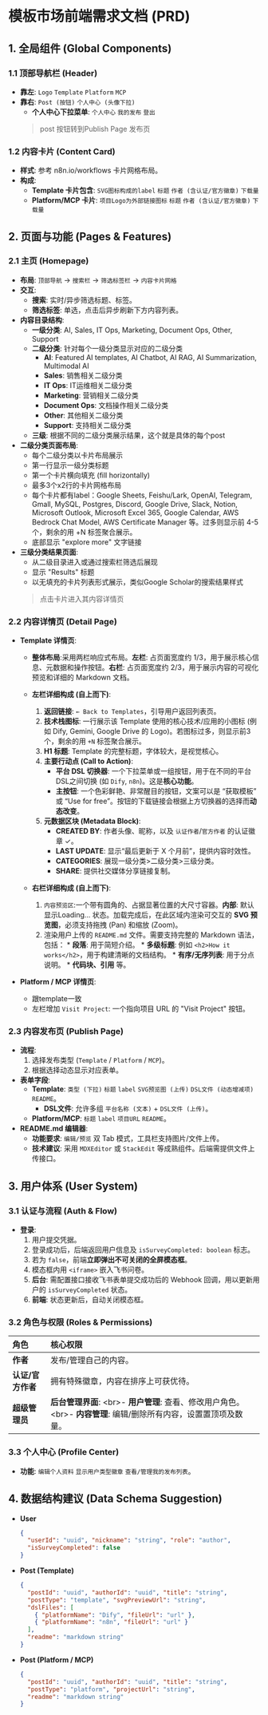 
# **模板市场前端需求文档 (PRD)**


## **1. 全局组件 (Global Components)**

### **1.1 顶部导航栏 (Header)**

  * **靠左**: `Logo` `Template` `Platform` `MCP`
  * **靠右**: `Post (按钮)` `个人中心 (头像下拉)`
      * **个人中心下拉菜单**: `个人中心` `我的发布` `登出`
      > post 按钮转到Publish Page 发布页

### **1.2 内容卡片 (Content Card)**

  * **样式**: 参考 n8n.io/workflows 卡片网格布局。
  * **构成**:
      * **Template 卡片包含**: `SVG图标构成的label` `标题` `作者 (含认证/官方徽章)` `下载量`
      * **Platform/MCP 卡片**: `项目Logo为外部链接图标` `标题` `作者 (含认证/官方徽章)` `下载量`

## **2. 页面与功能 (Pages & Features)**

### **2.1 主页 (Homepage)**

  * **布局**: `顶部导航` -\> `搜索栏` -\> `筛选标签栏` -\> `内容卡片网格`
  * **交互**:
      * **搜索**: 实时/异步筛选标题、标签。
      * **筛选标签**: 单选，点击后异步刷新下方内容列表。
  * **内容目录结构**:
      * **一级分类**: AI, Sales, IT Ops, Marketing, Document Ops, Other, Support
      * **二级分类**: 针对每个一级分类显示对应的二级分类
        * **AI**: Featured AI templates, AI Chatbot, AI RAG, AI Summarization, Multimodal AI
        * **Sales**: 销售相关二级分类
        * **IT Ops**: IT运维相关二级分类
        * **Marketing**: 营销相关二级分类
        * **Document Ops**: 文档操作相关二级分类
        * **Other**: 其他相关二级分类
        * **Support**: 支持相关二级分类
      * **三级**: 根据不同的二级分类展示结果，这个就是具体的每个post
  * **二级分类页面布局**:
      * 每个二级分类以卡片布局展示
      * 第一行显示一级分类标题
      * 第一个卡片横向填充 (fill horizontally)
      * 最多3个x2行的卡片网格布局
      * 每个卡片都有label：Google Sheets, Feishu/Lark, OpenAI, Telegram, Gmall, MySQL, Postgres, Discord, Google Drive, Slack, Notion, Microsoft Outlook, Microsoft Excel 365, Google Calendar, AWS Bedrock Chat Model, AWS Certificate Manager 等。过多则显示前 4-5 个，剩余的用 +N 标签聚合展示。
      * 底部显示 "explore more" 文字链接
  * **三级分类结果页面**:
      * 从二级目录进入或通过搜索栏筛选后展现
      * 显示 "Results" 标题
      * 以无填充的卡片列表形式展示，类似Google Scholar的搜索结果样式
      > 点击卡片进入其内容详情页

### **2.2 内容详情页 (Detail Page)**

  * **Template 详情页**:
    * **整体布局**:采用两栏响应式布局。**左栏**: 占页面宽度约 1/3，用于展示核心信息、元数据和操作按钮。**右栏**: 占页面宽度约 2/3，用于展示内容的可视化预览和详细的 Markdown 文档。
    * **左栏详细构成 (自上而下)**:
        1.  **返回链接**: `← Back to Templates`，引导用户返回列表页。
        2.  **技术栈图标**: 一行展示该 Template 使用的核心技术/应用的小图标 (例如 Dify, Gemini, Google Drive 的 Logo)。若图标过多，则显示前3 个，剩余的用 `+N` 标签聚合展示。
        3.  **H1 标题**: Template 的完整标题，字体较大，是视觉核心。
        4.  **主要行动点 (Call to Action)**:
            * **平台 DSL 切换器**: 一个下拉菜单或一组按钮，用于在不同的平台DSL之间切换 (如 `Dify`, `n8n`)。这是**核心功能**。
            * **主按钮**: 一个色彩鲜艳、非常醒目的按钮，文案可以是 “获取模板” 或 “Use for free”。按钮的下载链接会根据上方切换器的选择而**动态改变**。
        5.  **元数据区块 (Metadata Block)**:
            * **CREATED BY**: 作者头像、昵称，以及 `认证作者`/`官方作者` 的认证徽章 ✓。
            * **LAST UPDATE**: 显示“最后更新于 X 个月前”，提供内容时效性。
            * **CATEGORIES**: 展现一级分类>二级分类>三级分类。
            * **SHARE**: 提供社交媒体分享链接复制。

    * **右栏详细构成 (自上而下)**:
        1.  `内容预览区`:一个带有圆角的、占据显著位置的大尺寸容器。**内部**: 默认显示Loading... 状态。加载完成后，在此区域内渲染可交互的 **SVG 预览图**，必须支持拖拽 (Pan) 和缩放 (Zoom)。
        2. 渲染用户上传的 `README.md` 文件。需要支持完整的 Markdown 语法，包括：
          * **段落**: 用于简短介绍。
          * **多级标题**: 例如 `<h2>How it works</h2>`，用于构建清晰的文档结构。
          * **有序/无序列表**: 用于分点说明。
          * **代码块、引用** 等。

  * **Platform / MCP 详情页**:
      * 跟template一致
      * 左栏增加 `Visit Project`: 一个指向项目 URL 的 "Visit Project" 按钮。

### **2.3 内容发布页 (Publish Page)**

  * **流程**:
    1.  选择发布类型 (`Template` / `Platform` / `MCP`)。
    2.  根据选择动态显示对应表单。
  * **表单字段**:
      * **Template**: `类型 (下拉)` `标题` `label` `SVG预览图 (上传)` `DSL文件 (动态增减项)` `README`。
          * **DSL文件**: 允许多组 `平台名称 (文本)` + `DSL文件 (上传)`。
      * **Platform/MCP**: `标题` `label` `项目URL` `README`。
  * **README.md 编辑器**:
      * **功能要求**: `编辑/预览` 双 Tab 模式，工具栏支持图片/文件上传。
      * **技术建议**: 采用 `MDXEditor` 或 `StackEdit` 等成熟组件。后端需提供文件上传接口。

## **3. 用户体系 (User System)**

### **3.1 认证与流程 (Auth & Flow)**

  * **登录**:
    1.  用户提交凭据。
    2.  登录成功后，后端返回用户信息及 `isSurveyCompleted: boolean` 标志。
    3.  若为 `false`，前端**立即弹出不可关闭的全屏模态框**。
    4.  模态框内用 `<iframe>` 嵌入飞书问卷。
    5.  **后台**: 需配置接口接收飞书表单提交成功后的 Webhook 回调，用以更新用户的 `isSurveyCompleted` 状态。
    6.  **前端**: 状态更新后，自动关闭模态框。

### **3.2 角色与权限 (Roles & Permissions)**

| 角色         | 核心权限                                                                |
| :----------- | :---------------------------------------------------------------------- |
| **作者** | 发布/管理自己的内容。                                                   |
| **认证/官方作者** | 拥有特殊徽章，内容在排序上可获优待。                                      |
| **超级管理员** | **后台管理界面**: \<br\>- **用户管理**: 查看、修改用户角色。\<br\>- **内容管理**: 编辑/删除所有内容，设置置顶项及数量。 |

### **3.3 个人中心 (Profile Center)**

  * **功能**: `编辑个人资料` `显示用户类型徽章` `查看/管理我的发布列表`。

## **4. 数据结构建议 (Data Schema Suggestion)**

  * **User**
    ```json
    {
      "userId": "uuid", "nickname": "string", "role": "author",
      "isSurveyCompleted": false
    }
    ```
  * **Post (Template)**
    ```json
    {
      "postId": "uuid", "authorId": "uuid", "title": "string",
      "postType": "template", "svgPreviewUrl": "string",
      "dslFiles": [
        { "platformName": "Dify", "fileUrl": "url" },
        { "platformName": "n8n", "fileUrl": "url" }
      ],
      "readme": "markdown string"
    }
    ```
  * **Post (Platform / MCP)**
    ```json
    {
      "postId": "uuid", "authorId": "uuid", "title": "string",
      "postType": "platform", "projectUrl": "string",
      "readme": "markdown string"
    }
    ```